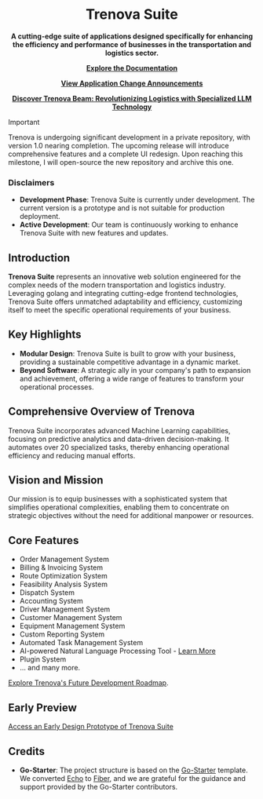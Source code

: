 <h1 align="center"><b>Trenova Suite</b></h1>
</div>
<div align="center">

**A cutting-edge suite of applications designed specifically for enhancing the efficiency and performance of businesses
in the transportation and logistics sector.**

[**Explore the Documentation**](https://github.com/emoss08/Trenova/wiki)

[**View Application Change Announcements**](https://github.com/emoss08/Trenova/blob/main/docs/update-announcement.md)

[**Discover Trenova Beam: Revolutionizing Logistics with Specialized LLM Technology**](https://github.com/emoss08/Trenova/blob/main/beam.md)
</div>

> [!IMPORTANT]  
> Trenova is undergoing significant development in a private repository, with version 1.0 nearing completion.
> The upcoming release will introduce comprehensive features and a complete UI redesign. Upon reaching this milestone,
> I will open-source the new repository and archive this one.


### Disclaimers

- **Development Phase**: Trenova Suite is currently under development. The current version is a prototype and is not
  suitable for production deployment.
- **Active Development**: Our team is continuously working to enhance Trenova Suite with new features and updates.

## Introduction

**Trenova Suite** represents an innovative web solution engineered for the complex needs of the modern transportation
and logistics industry. Leveraging golang and integrating cutting-edge frontend technologies, Trenova Suite offers
unmatched adaptability and efficiency, customizing itself to meet the specific operational requirements of your
business.

## Key Highlights

- **Modular Design**: Trenova Suite is built to grow with your business, providing a sustainable competitive advantage
  in a dynamic market.
- **Beyond Software**: A strategic ally in your company's path to expansion and achievement, offering a wide range of
  features to transform your operational processes.

## Comprehensive Overview of Trenova

Trenova Suite incorporates advanced Machine Learning capabilities, focusing on predictive analytics and data-driven
decision-making. It automates over 20 specialized tasks, thereby enhancing operational efficiency and reducing manual
efforts.

## Vision and Mission

Our mission is to equip businesses with a sophisticated system that simplifies operational complexities, enabling them
to concentrate on strategic objectives without the need for additional manpower or resources.

## Core Features

- Order Management System
- Billing & Invoicing System
- Route Optimization System
- Feasibility Analysis System
- Dispatch System
- Accounting System
- Driver Management System
- Customer Management System
- Equipment Management System
- Custom Reporting System
- Automated Task Management System
- AI-powered Natural Language Processing
  Tool - [Learn More](https://github.com/Trenova-Application/Trenova/blob/main/beam.md)
- Plugin System
- ... and many more.

[Explore Trenova's Future Development Roadmap](https://github.com/Trenova-Application/Trenova/blob/main/roadmap.md).

## Early Preview

[Access an Early Design Prototype of Trenova Suite](https://www.figma.com/file/oyjvhbWirBvC2P4NLLeKvk/Trenova?type=design&node-id=0%3A1&mode=design&t=HFQWbOrdoRipGQf7-1)

## Credits

- **Go-Starter**: The project structure is based on the [Go-Starter](https://github.com/allaboutapps/go-starter)
  template. We converted [Echo](https://echo.labstack.com/) to [Fiber](https://gofiber.io/), and we are grateful for the
  guidance and support provided by the Go-Starter contributors.
